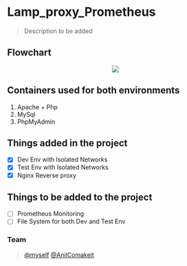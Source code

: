 # Lamp_proxy_Prometheus

> Description to be added


## Flowchart

<p align="center">
  <img src="https://user-images.githubusercontent.com/90784290/155669409-df4c4c1d-a27e-4513-842f-7f80eeeb382e.png" />
</p>

>

## Containers used for both environments
1. Apache + Php
2. MySql
3. PhpMyAdmin

>

## Things added in the project
- [x] Dev Env with Isolated Networks
- [x] Test Env with Isolated Networks
- [x] Nginx Reverse proxy

>

## Things to be added to the project
- [ ] Prometheus Monitoring
- [ ] File System for both Dev and Test Env

>

### Team
> [@myself](https://github.com/SivaKumarK1)
> [@AnilComakeit](https://github.com/AnilComakeit)

